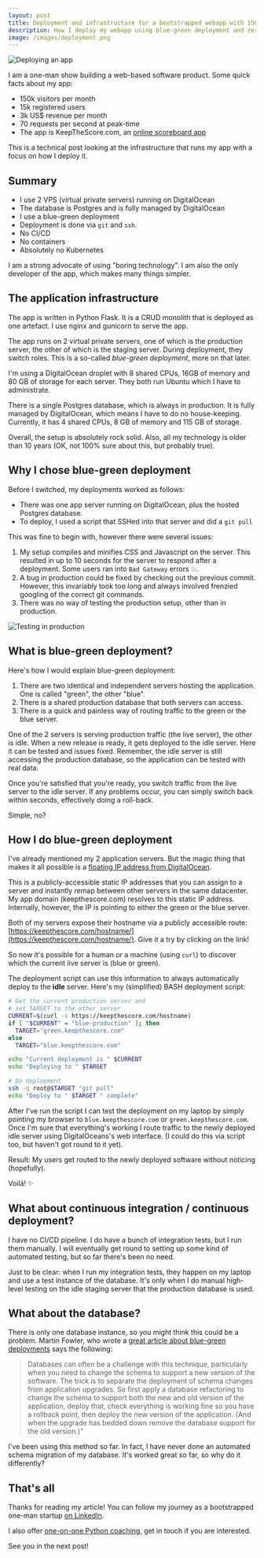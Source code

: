 ```yaml
---
layout: post
title: Deployment and infrastructure for a bootstrapped webapp with 150k monthly visits
description: How I deploy my webapp using blue-green deployment and zero rocket-science
image: /images/deployment.png
---
```


![Deploying an app](/images/deployment.png)

I am a one-man show building a web-based software product. Some quick facts about my app:

* 150k visitors per month
* 15k registered users
* 3k US$ revenue per month
* 70 requests per second at peak-time
* The app is KeepTheScore.com, an [online scoreboard app](https://keepthescore.com/)

This is a technical post looking at the infrastructure that runs my app with a focus on how I deploy it.

## Summary

* I use 2 VPS (virtual private servers) running on DigitalOcean
* The database is Postgres and is fully managed by DigitalOcean
* I use a blue-green deployment
* Deployment is done via `git` and `ssh`.
* No CI/CD
* No containers 
* Absolutely no Kubernetes

I am a strong advocate of using "boring technology". I am also the only developer of the app, which makes many things simpler.

## The application infrastructure

The app is written in Python Flask. It is a CRUD monolith that is deployed as one artefact. I use nginx and gunicorn to serve the app.

The app runs on 2 virtual private servers, one of which is the production server, the other of which is the staging server. During deployment, they switch roles. This is a so-called _blue-green deployment_, more on that later.

I'm using a DigitalOcean droplet with 8 shared CPUs, 16GB of memory and 80 GB of storage for each server.  They both run Ubuntu which I have to administrate.

There is a single Postgres database, which is always in production. It is fully managed by DigitalOcean, which means I have to do no house-keeping. Currently, it has 4 shared CPUs, 8 GB of memory and 115 GB of storage.

Overall, the setup is absolutely rock solid. Also, all my technology is older than 10 years (OK, not 100% sure about this, but probably true).

## Why I chose blue-green deployment

Before I switched, my deployments worked as follows:

 * There was one app server running on DigitalOcean, plus the hosted Postgres database.
 * To deploy, I used a script that SSHed into that server and did a `git pull`
 
 This was fine to begin with, however there were several issues:
 
1. My setup compiles and minifies CSS and Javascript on the server.  This resulted in up to 10 seconds for the server to respond after a deployment. Some users ran into `Bad Gateway` errors 💥.
2. A bug in production could be fixed by checking out the previous commit. However, this invariably took too long and always involved frenzied googling of the correct git commands.
3. There was no way of testing the production setup, other than in production.
 
![Testing in production](/images/testing-in-production.jpg)

## What is blue-green deployment?

Here's how I would explain blue-green deployment: 

1. There are two identical and independent servers hosting the application. One is called "green", the other "blue".
2. There is a shared production database that both servers can access.
3. There is a quick and painless way of routing traffic to the green or the blue server. 

One of the 2 servers is serving production traffic (the live server), the other is idle. When a new release is ready, it gets deployed to the idle server. Here it can be tested and issues fixed. Remember, the idle server is still accessing the production database, so the application can be tested with real data.

Once you're satisfied that you're ready, you switch traffic from the live server to the idle server. If any problems occur, you can simply switch back within seconds, effectively doing a roll-back.

Simple, no?
  
## How I do blue-green deployment 

I've already mentioned my 2 application servers. But the magic  thing that makes it all possible is a  [floating IP address from DigitalOcean](https://www.digitalocean.com/docs/networking/floating-ips/). 

This is a publicly-accessible static IP addresses that you can assign to a server and instantly remap between other servers in the same datacenter. My app domain (keepthescore.com) resolves to this static IP address. Internally, however, the IP is pointing to either the green or the blue server.

Both of my servers expose their hostname via a publicly accessible route: [https://keepthescore.com/hostname/](https://keepthescore.com/hostname/). Give it a try by clicking on the link! 

So now it's possible for a human or a machine (using `curl`) to discover which the current live server is (blue or green).

The deployment script can use this information to always automatically deploy to the **idle** server. Here's my (simplified) BASH deployment script:

```bash
# Get the current production server and 
# set TARGET to the other server 
CURRENT=$(curl -s https://keepthescore.com/hostname)
if [ "$CURRENT" = "blue-production" ]; then
  TARGET="green.keepthescore.com"
else 
  TARGET="blue.keepthescore.com"

echo "Current deployment is " $CURRENT
echo "Deploying to " $TARGET

# Do deployment
ssh -q root@$TARGET "git pull"
echo "Deploy to " $TARGET " complete"
```

After I've run the script I can test the deployment on my laptop by simply pointing my browser to `blue.keepthescore.com` or `green.keepthescore.com`. Once I'm sure that everything's working I route traffic to the newly deployed idle server using DigitalOceans's web interface. (I could do this via script too, but haven't got round to it yet). 

Result: My users get routed to the newly deployed software without noticing (hopefully). 

Voilá! ✨

## What about continuous integration / continuous deployment?

I have no CI/CD pipeline. I do have a bunch of integration tests, but I run them manually. I will eventually get round to setting up some kind of automated testing, but so far there's been no need.

Just to be clear: when I run my integration tests, they happen on my laptop and use a test instance of the database. It's only when I do manual high-level testing on the idle staging server that the production database is used.

## What about the database?

There is only one database instance, so you might think this could be a problem. Martin Fowler, who wrote a [great article about blue-green deployments](https://martinfowler.com/bliki/BlueGreenDeployment.html) says the following:

> Databases can often be a challenge with this technique, particularly when you need to change the schema to support a new version of the software. The trick is to separate the deployment of schema changes from application upgrades. So first apply a database refactoring to change the schema to support both the new and old version of the application, deploy that, check everything is working fine so you have a rollback point, then deploy the new version of the application. (And when the upgrade has bedded down remove the database support for the old version.)"

I've been using this method so far. In fact, I have never done an automated schema migration of my database. It's worked great so far, so why do it differently?

## That's all

Thanks for reading my article! You can follow my journey as a bootstrapped one-man startup [on LinkedIn](https://www.linkedin.com/in/casparwrede/). 

I also offer [one-on-one Python coaching](/python-berlin/), get in touch if you are interested.

See you in the next post!